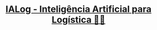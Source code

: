 <h1 align="center">
  <a href="#">
   IALog - Inteligência Artificial para Logística 🚚🤖
  </a>
</h1>
